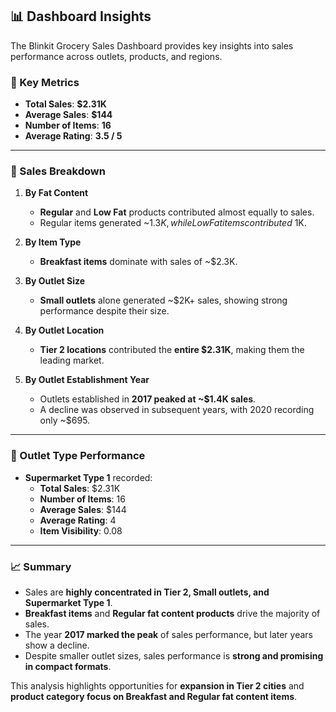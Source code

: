 ## 📊 Dashboard Insights

The Blinkit Grocery Sales Dashboard provides key insights into sales performance across outlets, products, and regions.  

### 🔹 Key Metrics
- **Total Sales**: **$2.31K**  
- **Average Sales**: **$144**  
- **Number of Items**: **16**  
- **Average Rating**: **3.5 / 5**

---

### 🔹 Sales Breakdown
1. **By Fat Content**
   - **Regular** and **Low Fat** products contributed almost equally to sales.  
   - Regular items generated ~$1.3K, while Low Fat items contributed ~$1K.

2. **By Item Type**
   - **Breakfast items** dominate with sales of ~$2.3K.  

3. **By Outlet Size**
   - **Small outlets** alone generated ~$2K+ sales, showing strong performance despite their size.  

4. **By Outlet Location**
   - **Tier 2 locations** contributed the **entire $2.31K**, making them the leading market.  

5. **By Outlet Establishment Year**
   - Outlets established in **2017 peaked at ~$1.4K sales**.  
   - A decline was observed in subsequent years, with 2020 recording only ~$695.  

---

### 🔹 Outlet Type Performance
- **Supermarket Type 1** recorded:
  - **Total Sales**: $2.31K  
  - **Number of Items**: 16  
  - **Average Sales**: $144  
  - **Average Rating**: 4  
  - **Item Visibility**: 0.08  

---

### 📈 Summary
- Sales are **highly concentrated in Tier 2, Small outlets, and Supermarket Type 1**.  
- **Breakfast items** and **Regular fat content products** drive the majority of sales.  
- The year **2017 marked the peak** of sales performance, but later years show a decline.  
- Despite smaller outlet sizes, sales performance is **strong and promising in compact formats**.  

This analysis highlights opportunities for **expansion in Tier 2 cities** and **product category focus on Breakfast and Regular fat content items**.
